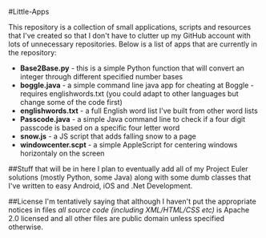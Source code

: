 #Little-Apps

This repository is a collection of small applications, scripts and resources that I've created so that I don't have to clutter up my GitHub account with lots of unnecessary repositories. Below is a list of apps that are currently in the repository:

* **Base2Base.py** - this is a simple Python function that will convert an integer through different specified number bases
* **boggle.java** - a simple command line java app for cheating at Boggle - requires englishwords.txt (you could adapt to other languages but change some of the code first)
* **englishwords.txt** - a full English word list I've built from other word lists
* **Passcode.java** - a simple Java command line to check if a four digit passcode is based on a specific four letter word
* **snow.js** - a JS script that adds falling snow to a page
* **windowcenter.scpt** - a simple AppleScript for centering windows horizontaly on the screen


##Stuff that will be in here
I plan to eventually add all of my Project Euler solutions (mostly Python, some Java) along with some dumb classes that I've written to easy Android, iOS and .Net Development.

##License
I'm tentatively saying that although I haven't put the appropriate notices in files *all source code (including XML/HTML/CSS etc)* is Apache 2.0 licensed and all other files are public domain unless specified otherwise.